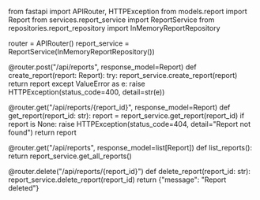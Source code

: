 from fastapi import APIRouter, HTTPException
from models.report import Report
from services.report_service import ReportService
from repositories.report_repository import InMemoryReportRepository

router = APIRouter()
report_service = ReportService(InMemoryReportRepository())

@router.post("/api/reports", response_model=Report)
def create_report(report: Report):
    try:
        report_service.create_report(report)
        return report
    except ValueError as e:
        raise HTTPException(status_code=400, detail=str(e))

@router.get("/api/reports/{report_id}", response_model=Report)
def get_report(report_id: str):
    report = report_service.get_report(report_id)
    if report is None:
        raise HTTPException(status_code=404, detail="Report not found")
    return report

@router.get("/api/reports", response_model=list[Report])
def list_reports():
    return report_service.get_all_reports()

@router.delete("/api/reports/{report_id}")
def delete_report(report_id: str):
    report_service.delete_report(report_id)
    return {"message": "Report deleted"}
    
